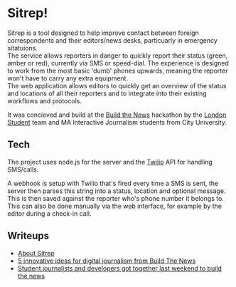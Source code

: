# Sitrep!

Sitrep is a tool designed to help improve contact between foreign correspondents and their editors/news desks, particuarly in emergency sitatuions.  
The service allows reporters in danger to quickly report their status (green, amber or red), currently via SMS or speed-dial. The experience is designed to work from the most basic 'dumb' phones upwards, meaning the reporter won't have to carry any extra equipment.  
The web application allows editors to quickly get an overview of the status and locations of all their reporters and to integrate into their existing workflows and protocols. 

It was concieved and build at the [Build the News](buildthenews.wordpress.com) hackathon by the [London Student](lsnews.co.uk) team and MA Interactive Journalism students from City University.

## Tech
The project uses node.js for the server and the [Twilio](twilio.com) API for handling SMS/calls.

A webhook is setup with Twilio that's fired every time a SMS is sent, the server then parses this string into a status, location and optional message. This is then saved against the reporter who's phone number it belongs to. This can also be done manually via the web interface, for example by the editor during a check-in call.

## Writeups
- [About Sitrep](https://sitrepnews.wordpress.com/about/)
- [5 innovative ideas for digital journalism from Build The News](https://www.journalism.co.uk/news/5-digital-storytelling-ideas-from-build-the-news/s2/a564659/)
- [Student journalists and developers got together last weekend to build the news](http://bjacksonuk.com/2015/04/student-journalists-and-developers-got-together-last-weekend-to-build-the-news/)
